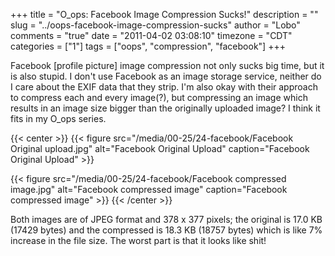 +++
title = "O_ops: Facebook Image Compression Sucks!"
description = ""
slug = "../oops-facebook-image-compression-sucks"
author = "Lobo"
comments = "true"
date = "2011-04-02 03:08:10"
timezone = "CDT"
categories = ["1"]
tags = ["oops", "compression", "facebook"]
+++


Facebook [profile picture] image compression not only sucks big time, but it is also stupid. I don't use Facebook as an image storage service, neither do I care about the EXIF data that they strip. I'm also okay with their approach to compress each and every image(?), but compressing an image which results in an image size bigger than the originally uploaded image? I think it fits in my O_ops series.

{{< center >}}
{{< figure src="/media/00-25/24-facebook/Facebook Original upload.jpg" alt="Facebook Original Upload" caption="Facebook Original Upload" >}}

{{< figure src="/media/00-25/24-facebook/Facebook compressed image.jpg" alt="Facebook compressed image" caption="Facebook compressed image" >}}
{{< /center >}}

Both images are of JPEG format and 378 x 377 pixels; the original is 17.0 KB (17429 bytes) and the compressed is 18.3 KB (18757 bytes) which is like 7% increase in the file size. The worst part is that it looks like shit!
